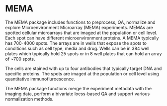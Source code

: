 # MEMA

The MEMA package includes functions to preprocess, QA, normalize and explore Microenvironment Microarray (MEMA) experiments. 
MEMAs are spotted cellular microarrays that are imaged at the population or cell level. Each spot can have different microenvironment proteins. A MEMA typically has 700-4000 spots. The arrays are in wells that expose the spots to conditions such as cell type, media and drug. Wells can be in 384 well plates which typically hold 25 spots
or in 8 well plates that can hold an array of ~700 spots.

The cells are stained with up to four antibodies that typically target DNA and specific proteins. The spots are imaged at the 
population or cell level using quantitative immunofluroescence.

The MEMA package functions merge the experiment metadata with the imaging data, perform a bivariate loess-based QA and support various normalization methods.
